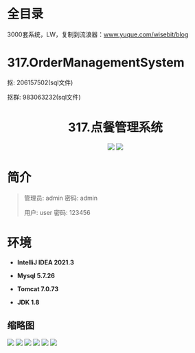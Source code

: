 # 全目录

3000套系统，LW，复制到流浪器：www.yuque.com/wisebit/blog

# 317.OrderManagementSystem

<p>抠: 206157502(sql文件)</p>
<p>抠群: 983063232(sql文件)</p>

<p><h1 align="center">317.点餐管理系统</h1></p>


<p align="center">
	<img src="https://img.shields.io/badge/jdk-1.8-orange.svg"/>
    <img src="https://img.shields.io/badge/Swing-5.x-lightgrey.svg"/>
</p>

# 简介
>
> 
>
> 管理员: admin   密码: admin
>
> 用户: user   密码: 123456
>

# 环境

- <b>IntelliJ IDEA 2021.3</b>

- <b>Mysql 5.7.26</b>

- <b>Tomcat 7.0.73</b>

- <b>JDK 1.8</b>




## 缩略图

![](https://bitwise.oss-cn-heyuan.aliyuncs.com/2024/9/10/aa376c88-ef8c-4e6e-9a03-4bb916adb7ee.png)
![](https://bitwise.oss-cn-heyuan.aliyuncs.com/2024/9/10/b9565c5e-aeb7-461e-a461-7e37878dfc0f.png)
![](https://bitwise.oss-cn-heyuan.aliyuncs.com/2024/9/10/4ee92caf-948a-438c-a88b-076c71b298b2.png)
![](https://bitwise.oss-cn-heyuan.aliyuncs.com/2024/9/10/0dc8c6fe-b3f5-4646-ab54-1861287ee3d5.png)
![](https://bitwise.oss-cn-heyuan.aliyuncs.com/2024/9/10/77a25b75-b5dd-4013-87e7-38990f6c3fbf.png)
![](https://bitwise.oss-cn-heyuan.aliyuncs.com/2024/9/10/5505b491-73c0-4826-95c3-72f2330fcd5f.png)



